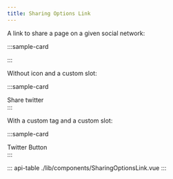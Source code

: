 ```yaml
---
title: Sharing Options Link
---
```


A link to share a page on a given social network:

:::sample-card
<div class="p-2 text-center">
  <sharing-options-link network="twitter" url="https://www.icij.org" class="btn btn-outline-primary mx-1" />
  <sharing-options-link network="facebook" url="https://www.icij.org" class="btn btn-outline-primary mx-1" />
  <sharing-options-link network="linkedin" url="https://www.icij.org" class="btn btn-outline-primary mx-1" />
  <sharing-options-link network="email" url="https://www.icij.org" class="btn btn-outline-primary mx-1" />
</div>
:::

Without icon and a custom slot:

:::sample-card
<div class="p-2 text-center">
  <sharing-options-link network="twitter" url="https://www.icij.org" no-icon class="btn btn-info">
    Share twitter
  </sharing-options-link>
</div>
:::

With a custom tag and a custom slot:

:::sample-card
<div class="p-2 text-center">
  <sharing-options-link network="twitter" title="Murmur Design System" tag="button" class="btn btn-warning" no-icon>
    Twitter Button
  </sharing-options-link>
</div>
:::

::: api-table ./lib/components/SharingOptionsLink.vue :::
